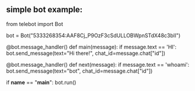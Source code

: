 ## simple bot example:

from telebot import Bot


bot = Bot("5333268354:AAF8Cj_P9OzF3cSdULLOBWpnSTdX48c3blI")


@bot.message_handler()
def main(message):
    if message.text == 'HI':
        bot.send_message(text="Hi there!", 
                         chat_id=message.chat["id"])


@bot.message_handler()
def next(message):
    if message.text == 'whoami':
        bot.send_message(text="bot", 
                         chat_id=message.chat["id"])


if __name__ == "__main__":
    bot.run()